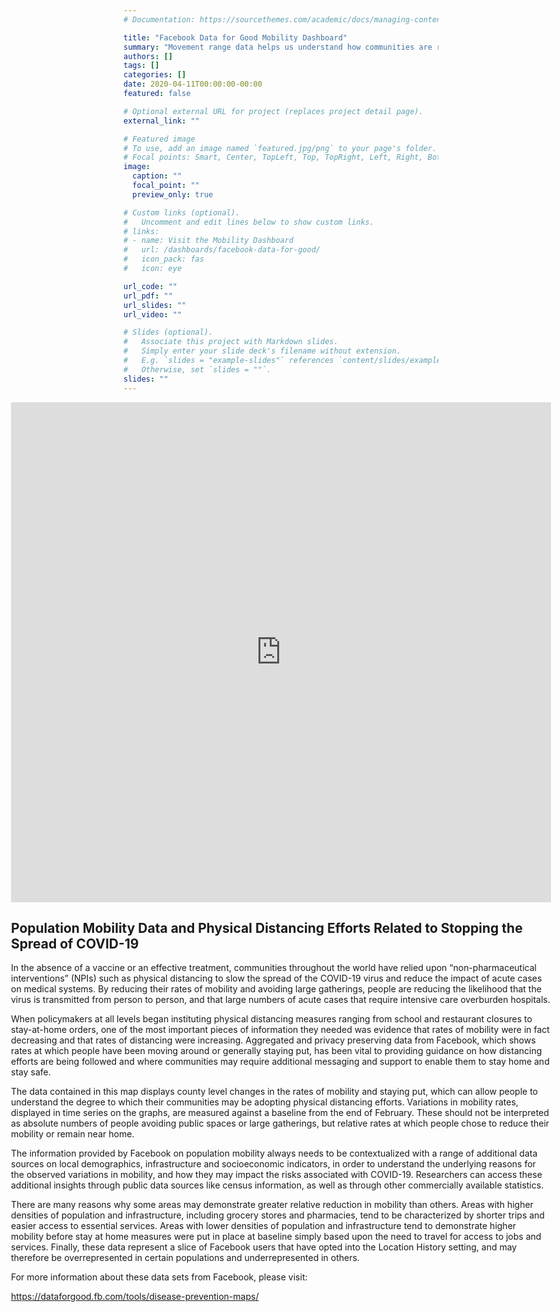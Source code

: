 ```yaml
---
# Documentation: https://sourcethemes.com/academic/docs/managing-content/

title: "Facebook Data for Good Mobility Dashboard"
summary: "Movement range data helps us understand how communities are responding to COVID-19 physical distancing interventions in states and counties across the country. This anonymized, aggregated mobility data offers insights into how often people have been moving outside their home area or staying put since February 29, when interventions were first implemented."
authors: []
tags: []
categories: []
date: 2020-04-11T00:00:00-00:00
featured: false

# Optional external URL for project (replaces project detail page).
external_link: ""

# Featured image
# To use, add an image named `featured.jpg/png` to your page's folder.
# Focal points: Smart, Center, TopLeft, Top, TopRight, Left, Right, BottomLeft, Bottom, BottomRight.
image:
  caption: ""
  focal_point: ""
  preview_only: true

# Custom links (optional).
#   Uncomment and edit lines below to show custom links.
# links:
# - name: Visit the Mobility Dashboard
#   url: /dashboards/facebook-data-for-good/
#   icon_pack: fas
#   icon: eye

url_code: ""
url_pdf: ""
url_slides: ""
url_video: ""

# Slides (optional).
#   Associate this project with Markdown slides.
#   Simply enter your slide deck's filename without extension.
#   E.g. `slides = "example-slides"` references `content/slides/example-slides.md`.
#   Otherwise, set `slides = ""`.
slides: ""
---
```


<div id="fb-iframe" style="margin-left:calc(50% - 45vw);width: 90vw;">

  <iframe
        src="https://visualization.covid19mobility.org"
        width="100%"
        height="800px"
        style="border:none;">
  </iframe>

## Population Mobility Data and Physical Distancing Efforts Related to Stopping the Spread of COVID-19

In the absence of a vaccine or an effective treatment, communities throughout the world have relied upon “non-pharmaceutical interventions” (NPIs) such as physical distancing to slow the spread of the COVID-19 virus and reduce the impact of acute cases on medical systems. By reducing their rates of mobility and avoiding large gatherings, people are reducing the likelihood that the virus is transmitted from person to person, and that large numbers of acute cases that require intensive care overburden hospitals.

When policymakers at all levels began instituting physical distancing measures ranging from school and restaurant closures to stay-at-home orders, one of the most important pieces of information they needed  was evidence that rates of mobility were in fact decreasing and that rates of distancing were increasing. Aggregated and privacy preserving  data from Facebook, which shows rates at which people have been moving around or generally staying put, has been vital to providing guidance on how distancing efforts are being followed and where communities may require additional messaging and support to enable them to stay home and stay safe.

The data contained in this map displays county level changes in the rates of mobility and staying put, which can allow people to understand the degree to which their communities  may be adopting physical distancing efforts. Variations in mobility rates, displayed in time series on the graphs, are measured against a baseline from the end of February. These should not be interpreted as absolute numbers of people avoiding public spaces or large gatherings, but relative rates at which people chose to reduce their mobility or remain near home.

The information provided by Facebook on population mobility always needs to be contextualized with a range of additional data sources on local demographics, infrastructure and socioeconomic indicators, in order to understand the underlying reasons for the observed variations in mobility, and how they may impact the risks associated with COVID-19. Researchers can access these additional insights through public data sources like census information, as well as through other commercially available statistics.

There are many reasons why some areas may demonstrate greater relative reduction in mobility than others. Areas with higher densities of population and infrastructure, including grocery stores and pharmacies, tend to be characterized by shorter trips and easier access to essential services. Areas with lower densities of population and infrastructure tend to demonstrate higher mobility before stay at home measures were put in place at baseline simply based upon the need to travel for access to jobs and services. Finally, these data represent a slice of Facebook users that have opted into the Location History setting, and may therefore be overrepresented in certain populations and underrepresented in others.

For more information about these data sets from Facebook, please visit:

https://dataforgood.fb.com/tools/disease-prevention-maps/
 </div>